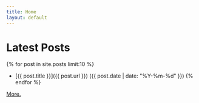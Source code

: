 ```yaml
---
title: Home
layout: default
---
```


# Latest Posts

{% for post in site.posts limit:10 %}
- [{{ post.title }}]({{ post.url }}) ({{ post.date | date: "%Y-%m-%d" }})
{% endfor %}

[More.](/posts)